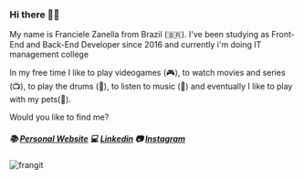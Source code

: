 ### Hi there 👋:blush:

<!--
**Franzanella/Franzanella** is a ✨ _special_ ✨ repository because its `README.md` (this file) appears on your GitHub profile.

Here are some ideas to get you started:

- 🔭 I’m currently working on ...
- 🌱 I’m currently learning ...
- 👯 I’m looking to collaborate on ...
- 🤔 I’m looking for help with ...
- 💬 Ask me about ...
- 📫 How to reach me: ...
- 😄 Pronouns: ...
- ⚡ Fun fact: ...
-->
My name is Franciele Zanella from Brazil (🇧🇷). I've been studying as Front-End and Back-End Developer since 2016 and currently 
i'm doing IT management college

In my free time I like to play videogames (:video_game:), to watch movies and series (:tv:), to play the drums (:musical_score:), to listen to music (:musical_note:) and eventually I like to play with my pets(:dog:).

Would you like to find me?
##### :books: [Personal Website](https://franzanella.github.io/meuportfolio/)     :computer: [Linkedin](https://www.linkedin.com/in/franciele-zanella-6b950bb2/) :camera: [Instagram](https://www.instagram.com/franciele_zanella/?hl=pt-br)

![frangit](https://user-images.githubusercontent.com/36767316/88659749-efd63780-d0ab-11ea-989c-15f15ebcbfd5.PNG)
